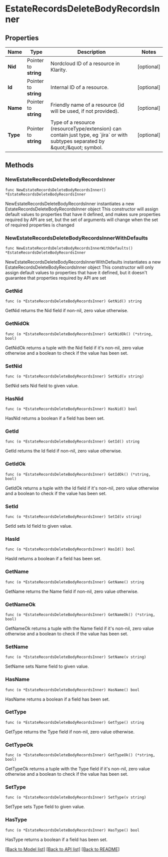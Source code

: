 # EstateRecordsDeleteBodyRecordsInner

## Properties

Name | Type | Description | Notes
------------ | ------------- | ------------- | -------------
**Nid** | Pointer to **string** | Nordcloud ID of a resource in Klarity. | [optional] 
**Id** | Pointer to **string** | Internal ID of a resource. | [optional] 
**Name** | Pointer to **string** | Friendly name of a resource (id will be used, if not provided). | [optional] 
**Type** | Pointer to **string** | Type of a resource (resourceType/extension) can contain just type, eg &#x60;jira&#x60; or with subtypes separated by \&quot;/\&quot; symbol. | [optional] 

## Methods

### NewEstateRecordsDeleteBodyRecordsInner

`func NewEstateRecordsDeleteBodyRecordsInner() *EstateRecordsDeleteBodyRecordsInner`

NewEstateRecordsDeleteBodyRecordsInner instantiates a new EstateRecordsDeleteBodyRecordsInner object
This constructor will assign default values to properties that have it defined,
and makes sure properties required by API are set, but the set of arguments
will change when the set of required properties is changed

### NewEstateRecordsDeleteBodyRecordsInnerWithDefaults

`func NewEstateRecordsDeleteBodyRecordsInnerWithDefaults() *EstateRecordsDeleteBodyRecordsInner`

NewEstateRecordsDeleteBodyRecordsInnerWithDefaults instantiates a new EstateRecordsDeleteBodyRecordsInner object
This constructor will only assign default values to properties that have it defined,
but it doesn't guarantee that properties required by API are set

### GetNid

`func (o *EstateRecordsDeleteBodyRecordsInner) GetNid() string`

GetNid returns the Nid field if non-nil, zero value otherwise.

### GetNidOk

`func (o *EstateRecordsDeleteBodyRecordsInner) GetNidOk() (*string, bool)`

GetNidOk returns a tuple with the Nid field if it's non-nil, zero value otherwise
and a boolean to check if the value has been set.

### SetNid

`func (o *EstateRecordsDeleteBodyRecordsInner) SetNid(v string)`

SetNid sets Nid field to given value.

### HasNid

`func (o *EstateRecordsDeleteBodyRecordsInner) HasNid() bool`

HasNid returns a boolean if a field has been set.

### GetId

`func (o *EstateRecordsDeleteBodyRecordsInner) GetId() string`

GetId returns the Id field if non-nil, zero value otherwise.

### GetIdOk

`func (o *EstateRecordsDeleteBodyRecordsInner) GetIdOk() (*string, bool)`

GetIdOk returns a tuple with the Id field if it's non-nil, zero value otherwise
and a boolean to check if the value has been set.

### SetId

`func (o *EstateRecordsDeleteBodyRecordsInner) SetId(v string)`

SetId sets Id field to given value.

### HasId

`func (o *EstateRecordsDeleteBodyRecordsInner) HasId() bool`

HasId returns a boolean if a field has been set.

### GetName

`func (o *EstateRecordsDeleteBodyRecordsInner) GetName() string`

GetName returns the Name field if non-nil, zero value otherwise.

### GetNameOk

`func (o *EstateRecordsDeleteBodyRecordsInner) GetNameOk() (*string, bool)`

GetNameOk returns a tuple with the Name field if it's non-nil, zero value otherwise
and a boolean to check if the value has been set.

### SetName

`func (o *EstateRecordsDeleteBodyRecordsInner) SetName(v string)`

SetName sets Name field to given value.

### HasName

`func (o *EstateRecordsDeleteBodyRecordsInner) HasName() bool`

HasName returns a boolean if a field has been set.

### GetType

`func (o *EstateRecordsDeleteBodyRecordsInner) GetType() string`

GetType returns the Type field if non-nil, zero value otherwise.

### GetTypeOk

`func (o *EstateRecordsDeleteBodyRecordsInner) GetTypeOk() (*string, bool)`

GetTypeOk returns a tuple with the Type field if it's non-nil, zero value otherwise
and a boolean to check if the value has been set.

### SetType

`func (o *EstateRecordsDeleteBodyRecordsInner) SetType(v string)`

SetType sets Type field to given value.

### HasType

`func (o *EstateRecordsDeleteBodyRecordsInner) HasType() bool`

HasType returns a boolean if a field has been set.


[[Back to Model list]](../README.md#documentation-for-models) [[Back to API list]](../README.md#documentation-for-api-endpoints) [[Back to README]](../README.md)


